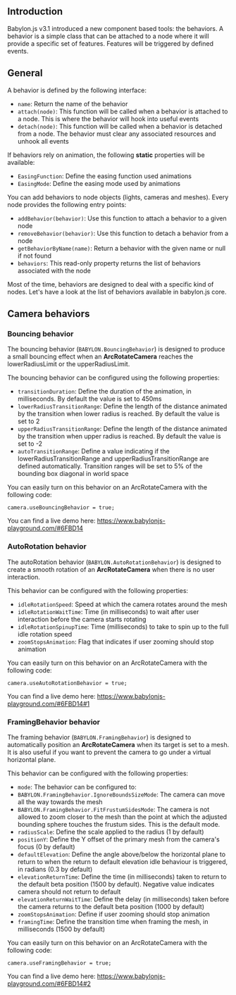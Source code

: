 ## Introduction

Babylon.js v3.1 introduced a new component based tools: the behaviors.
A behavior is a simple class that can be attached to a node where it will provide a specific set of features. Features will be triggered by defined events. 

## General

A behavior is defined by the following interface:
* `name`: Return the name of the behavior
* `attach(node)`: This function will be called when a behavior is attached to a node. This is where the behavior will hook into useful events
* `detach(node)`: This function will be called when a behavior is detached from a node. The behavior must clear any associated resources and unhook all events

If behaviors rely on animation, the following **static** properties will be available:
* `EasingFunction`: Define the easing function used animations
* `EasingMode`: Define the easing mode used by animations

You can add behaviors to node objects (lights, cameras and meshes). Every node provides the following entry points:
* `addBehavior(behavior)`: Use this function to attach a behavior to a given node
* `removeBehavior(behavior)`: Use this function to detach a behavior from a node
* `getBehaviorByName(name)`: Return a behavior with the given name or null if not found
* `behaviors`: This read-only property returns the list of behaviors associated with the node

Most of the time, behaviors are designed to deal with a specific kind of nodes. 
Let's have a look at the list of behaviors available in babylon.js core.

## Camera behaviors

### Bouncing behavior
The bouncing behavior (`BABYLON.BouncingBehavior`) is designed to produce a small bouncing effect when an **ArcRotateCamera** reaches the lowerRadiusLimit or the upperRadiusLimit.

The bouncing behavior can be configured using the following properties:
* `transitionDuration`: Define the duration of the animation, in milliseconds. By default the value is set to 450ms
* `lowerRadiusTransitionRange`: Define the length of the distance animated by the transition when lower radius is reached. By default the value is set to 2
* `upperRadiusTransitionRange`: Define the length of the distance animated by the transition when upper radius is reached. By default the value is set to -2
* `autoTransitionRange`: Define a value indicating if the lowerRadiusTransitionRange and upperRadiusTransitionRange are defined automatically. Transition ranges will be set to 5% of the bounding box diagonal in world space

You can easily turn on this behavior on an ArcRotateCamera with the following code:

```
camera.useBouncingBehavior = true;
```

You can find a live demo here: https://www.babylonjs-playground.com/#6FBD14

###  AutoRotation behavior
The autoRotation behavior (`BABYLON.AutoRotationBehavior`) is designed to create a smooth rotation of an **ArcRotateCamera** when there is no user interaction.

This behavior can be configured with the following properties:
* `idleRotationSpeed`: Speed at which the camera rotates around the mesh
* `idleRotationWaitTime`: Time (in milliseconds) to wait after user interaction before the camera starts rotating
* `idleRotationSpinupTime`: Time (milliseconds) to take to spin up to the full idle rotation speed
* `zoomStopsAnimation`: Flag that indicates if user zooming should stop animation

You can easily turn on this behavior on an ArcRotateCamera with the following code:

```
camera.useAutoRotationBehavior = true;
```

You can find a live demo here: https://www.babylonjs-playground.com/#6FBD14#1

###  FramingBehavior behavior
The framing behavior (`BABYLON.FramingBehavior`) is designed to automatically position an **ArcRotateCamera** when its target is set to a mesh.
It is also useful if you want to prevent the camera to go under a virtual horizontal plane.

This behavior can be configured with the following properties:
* `mode`: The behavior can be configured to:
 * `BABYLON.FramingBehavior.IgnoreBoundsSizeMode`: The camera can move all the way towards the mesh
 * `BABYLON.FramingBehavior.FitFrustumSidesMode`: The camera is not allowed to zoom closer to the mesh than the point at which the adjusted bounding sphere touches the frustum sides. This is the default mode.
* `radiusScale`: Define the scale applied to the radius (1 by default)
* `positionY`: Define the Y offset of the primary mesh from the camera's focus (0 by default)
* `defaultElevation`: Define the angle above/below the horizontal plane to return to when the return to default elevation idle behaviour is triggered, in radians (0.3 by default)
* `elevationReturnTime`: Define the time (in milliseconds) taken to return to the default beta position (1500 by default). Negative value indicates camera should not return to default
* `elevationReturnWaitTime`: Define the delay (in milliseconds) taken before the camera returns to the default beta position (1000 by default)
* `zoomStopsAnimation`: Define if user zooming should stop animation
* `framingTime`: Define the transition time when framing the mesh, in milliseconds (1500 by default)

You can easily turn on this behavior on an ArcRotateCamera with the following code:

```
camera.useFramingBehavior = true;
```

You can find a live demo here: https://www.babylonjs-playground.com/#6FBD14#2









